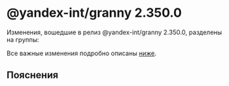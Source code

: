 # @yandex-int/granny 2.350.0

<!-- ЧЕЛОВЕЧЕСКОЕ ВСТУПЛЕНИЕ -->

Изменения, вошедшие в релиз @yandex-int/granny 2.350.0, разделены на группы:

Все важные изменения подробно описаны [ниже](#Пояснения).

## Пояснения

